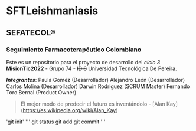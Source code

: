 # SFTLeishmaniasis
## SEFATECOL®
### Seguimiento Farmacoterapéutico Colombiano

Este es un repositorio para el proyecto de desarrollo del *ciclo 3* **MisionTic2022** - Grupo 74 - ~~ID 6~~ Universidad Tecnológica De Pereira.

***Integrantes***:
Paula Goméz (Desarrollador)
Alejandro León (Desarrollador)
Carlos Molina (Desarrollador)
Darwin Rodriguez (SCRUM Master)
Fernando Toro Bernal (Product Owner)

> El mejor modo de predecir el futuro es inventándolo - [Alan Kay] (https://es.wikipedia.org/wiki/Alan_Kay)

'git init'
'''
git status
git add
git commit
'''
